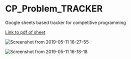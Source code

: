 # CP_Problem_TRACKER
Google sheets based tracker for competitive programming 

[Link to pdf of sheet](https://docs.google.com/spreadsheets/d/e/2PACX-1vSsG0WoQxQmo3IXctQzZu0GKY9vI8qRjRgpoQE1z8TkHFs3Qjo4v1ctCNA3QZV5iqjNYacSciE7IQjj/pub?gid=891834841&single=true&output=pdf)

![Screenshot from 2019-05-11 16-27-55](https://user-images.githubusercontent.com/34399448/57568798-c3cc8900-7409-11e9-937c-912ba82900dc.png)

![Screenshot from 2019-05-11 16-18-18](https://user-images.githubusercontent.com/34399448/57568693-916e5c00-7408-11e9-8722-9abe8f64484d.png)
